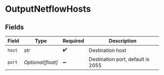 # OutputNetflowHosts


## Fields

| Field                             | Type                              | Required                          | Description                       |
| --------------------------------- | --------------------------------- | --------------------------------- | --------------------------------- |
| `host`                            | *str*                             | :heavy_check_mark:                | Destination host                  |
| `port`                            | *Optional[float]*                 | :heavy_minus_sign:                | Destination port, default is 2055 |